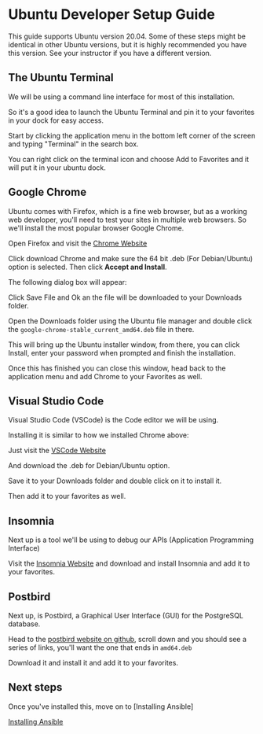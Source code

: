 # Ubuntu Developer Setup Guide

This guide supports Ubuntu version 20.04. Some of these steps might be identical in other Ubuntu versions, but it is highly recommended you have this version. See your instructor if you have a different version.

## The Ubuntu Terminal

We will be using a command line interface for most of this installation.

So it's a good idea to launch the Ubuntu Terminal and pin it to your favorites in your dock for easy access.

Start by clicking the application menu in the bottom left corner of the screen and typing "Terminal" in the search box.

You can right click on the terminal icon and choose Add to Favorites and it will put it in your ubuntu dock.

## Google Chrome

Ubuntu comes with Firefox, which is a fine web browser, but as a working web
developer, you'll need to test your sites in multiple web browsers.  So we'll
install the most popular browser Google Chrome.

Open Firefox and visit the [Chrome Website]

Click download Chrome and make sure the 64 bit .deb (For Debian/Ubuntu) option
is selected.  Then click **Accept and Install**.

The following dialog box will appear:

Click Save File and Ok an the file will be downloaded to your Downloads folder.

Open the Downloads folder using the Ubuntu file manager and double click the `google-chrome-stable_current_amd64.deb` file in there.

This will bring up the Ubuntu installer window, from there, you can click Install, enter your password when prompted and finish the installation.

Once this has finished you can close this window, head back to the application menu and add Chrome to your Favorites as well.

## Visual Studio Code

Visual Studio Code (VSCode) is the Code editor we will be using.

Installing it is similar to how we installed Chrome above:

Just visit the [VSCode Website]

And download the .deb for Debian/Ubuntu option.

Save it to your Downloads folder and double click on it to install it.

Then add it to your favorites as well.

## Insomnia

Next up is a tool we'll be using to debug our APIs (Application Programming Interface)

Visit the [Insomnia Website] and download and install Insomnia and add it to your favorites.

## Postbird

Next up, is Postbird, a Graphical User Interface (GUI) for the PostgreSQL
database.

Head to the [postbird website on github], scroll down and you should
see a series of links, you'll want the one that ends in `amd64.deb`

Download it and install it and add it to your favorites.

## Next steps

Once you've installed this, move on to [Installing Ansible]

[Chrome Website]:https://www.google.com/chrome
[VSCode Website]:https://code.visualstudio.com
[Insomnia Website]:https://insomnia.rest/download
[postbird website on github]:https://github.com/Paxa/postbird
[Installing Ansible](ansible-setup.md)
